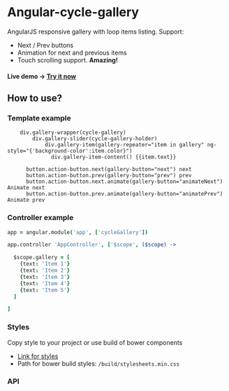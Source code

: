 # Angular-cycle-gallery 

AngularJS responsive gallery with loop items listing. Support:
- Next / Prev buttons
- Animation for next and previous items 
- Touch scrolling support. **Amazing!**

#### Live demo -> [Try it now](http://angular-cycle-gallery.rademade.com)


## How to use?

### Template example

```slim
    div.gallery-wrapper(cycle-gallery)
        div.gallery-slider(cycle-gallery-holder)
            div.gallery-item(gallery-repeater="item in gallery" ng-style="{'background-color':item.color}")
              div.gallery-item-content() {{item.text}}

      button.action-button.next(gallery-button="next") next
      button.action-button.prev(gallery-button="prev") prev
      button.action-button.next.animate(gallery-button="animateNext") Animate next
      button.action-button.prev.animate(gallery-button="animatePrev") Animate prev
```

### Controller example

```coffee
app = angular.module('app', ['cycleGallery'])

app.controller 'AppController', ['$scope', ($scope) ->

  $scope.gallery = [
    {text: 'Item 1'}
    {text: 'Item 2'}
    {text: 'Item 3'}
    {text: 'Item 4'}
    {text: 'Item 5'}
  ]

]
```

### Styles

Copy style to your project or use build of bower components
- [Link for styles](https://github.com/Rademade/angular-cycle-gallery/blob/master/src/sass/import.sass)
- Path for bower build styles: `/build/stylesheets.min.css`


### API


